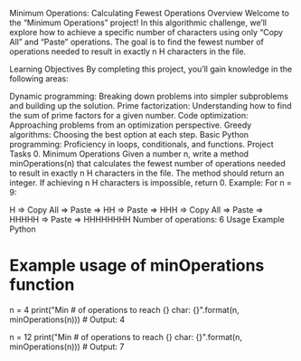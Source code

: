 Minimum Operations: Calculating Fewest Operations
Overview
Welcome to the “Minimum Operations” project! In this algorithmic challenge, we’ll explore how to achieve a specific number of characters using only “Copy All” and “Paste” operations. The goal is to find the fewest number of operations needed to result in exactly n H characters in the file.

Learning Objectives
By completing this project, you’ll gain knowledge in the following areas:

Dynamic programming: Breaking down problems into simpler subproblems and building up the solution.
Prime factorization: Understanding how to find the sum of prime factors for a given number.
Code optimization: Approaching problems from an optimization perspective.
Greedy algorithms: Choosing the best option at each step.
Basic Python programming: Proficiency in loops, conditionals, and functions.
Project Tasks
0. Minimum Operations
Given a number n, write a method minOperations(n) that calculates the fewest number of operations needed to result in exactly n H characters in the file.
The method should return an integer.
If achieving n H characters is impossible, return 0.
Example:
For n = 9:

H => Copy All => Paste => HH => Paste => HHH => Copy All => Paste => HHHHH => Paste => HHHHHHHH
Number of operations: 6
Usage Example
Python

# Example usage of minOperations function
n = 4
print("Min # of operations to reach {} char: {}".format(n, minOperations(n)))  # Output: 4

n = 12
print("Min # of operations to reach {} char: {}".format(n, minOperations(n)))  # Output: 7
